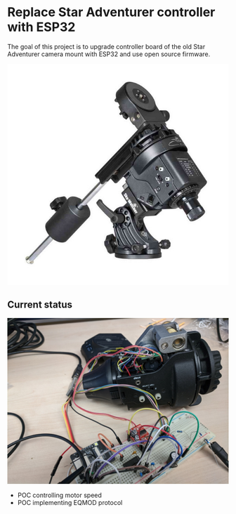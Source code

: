# Replace Star Adventurer controller with ESP32

The goal of this project is to upgrade controller board
of the old Star Adventurer camera mount
with ESP32 and use open source firmware.

![Star Adventurer](sa1.jpg)


## Current status

![Status](sa2.jpg)

- POC controlling motor speed
- POC implementing EQMOD protocol